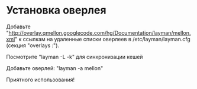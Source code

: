 # Установка оверлея #

Добавьте "http://overlay.qmellon.googlecode.com/hg/Documentation/layman/mellon.xml" к ссылкам на удаленные списки оверлеев в /etc/layman/layman.cfg (секция "overlays  :").

Посмотрите "layman -L -k" для синхронизации кешей

Добавьте оверлей: "layman -a mellon"

Приятного использования!